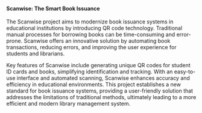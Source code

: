 <h4>Scanwise: The Smart Book Issuance</h4>
<p>The Scanwise project aims to modernize book issuance systems in educational institutions by introducing QR code technology. Traditional manual processes for borrowing books can be time-consuming and error-prone. Scanwise offers an innovative solution by automating book transactions, reducing errors, and improving the user experience for students and librarians.</p>

<p>Key features of Scanwise include generating unique QR codes for student ID cards and books, simplifying identification and tracking. With an easy-to-use interface and automated scanning, Scanwise enhances accuracy and efficiency in educational environments. This project establishes a new standard for book issuance systems, providing a user-friendly solution that addresses the limitations of traditional methods, ultimately leading to a more efficient and modern library management system.</p>
